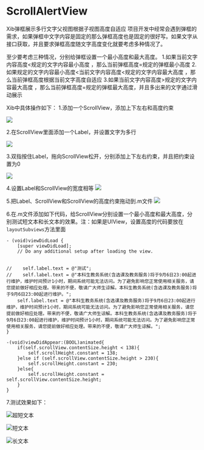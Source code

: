 # ScrollAlertView
Xib弹框展示多行文字父视图根据子视图高度自适应
项目开发中经常会遇到弹框的需求，如果弹框中文字内容是固定的那么弹框高度也是固定的很好写。如果文字从接口获取，并且要求弹框高度随文字高度变化就要考虑多种情况了。

至少要考虑三种情况，分别给弹框设置一个最小高度和最大高度。
1.如果当前文字内容高度<规定的文字内容最小高度 ，那么当前弹框高度=规定的弹框最小高度
2.如果规定的文字内容最小高度<当前文字内容高度<规定的文字内容最大高度 ，那么当前弹框高度根据当前文字高度自适应
3.如果当前文字内容高度>规定的文字内容最大高度 ，那么当前弹框高度=规定的弹框最大高度，并且多出来的文字通过滑动展示

Xib中具体操作如下：
1.添加一个ScrollView，添加上下左右和高度约束

![](https://upload-images.jianshu.io/upload_images/2466108-092780d7bdf161aa.png?imageMogr2/auto-orient/strip%7CimageView2/2/w/1240)

2.在ScrollView里面添加一个Label，并设置文字为多行

![](https://upload-images.jianshu.io/upload_images/2466108-54db688a97567477.png?imageMogr2/auto-orient/strip%7CimageView2/2/w/1240)

3.双指按住Label，拖向ScrollView松开，分别添加上下左右约束，并且把约束设置为0

![](https://upload-images.jianshu.io/upload_images/2466108-3fb8e1820be8c735.png?imageMogr2/auto-orient/strip%7CimageView2/2/w/1240)

4.设置Label和ScrollView的宽度相等
![](https://upload-images.jianshu.io/upload_images/2466108-b6c6d74dd882237a.png?imageMogr2/auto-orient/strip%7CimageView2/2/w/1240)

5.把Label、ScrollView和ScrollView的高度约束拖动到.m文件
![](https://upload-images.jianshu.io/upload_images/2466108-15205c7253d92674.png?imageMogr2/auto-orient/strip%7CimageView2/2/w/1240)


6.在.m文件添加如下代码，给ScrollView分别设置一个最小高度和最大高度，分别测试短文本和长文本的效果。注：如果是UIView，设置高度的代码要放在  `layoutSubviews`方法里面

```
- (void)viewDidLoad {
    [super viewDidLoad];
    // Do any additional setup after loading the view.

    
//    self.label.text = @"测试";
//    self.label.text = @"本科生教务系统(含选课及教务服务)将于9月6日23:00起进行维护，维护时间预计1小时，期间系统可能无法访问。为了避免影响您正常使用相关服务，请您提前做好相应处理。带来的不便，敬请广大师生谅解。本科生教务系统(含选课及教务服务)将于9月6日23:00起进行维护。";
    self.label.text = @"本科生教务系统(含选课及教务服务)将于9月6日23:00起进行维护，维护时间预计1小时，期间系统可能无法访问。为了避免影响您正常使用相关服务，请您提前做好相应处理。带来的不便，敬请广大师生谅解。本科生教务系统(含选课及教务服务)将于9月6日23:00起进行维护，维护时间预计1小时，期间系统可能无法访问。为了避免影响您正常使用相关服务，请您提前做好相应处理。带来的不便，敬请广大师生谅解。";
}

-(void)viewDidAppear:(BOOL)animated{
    if(self.scrollView.contentSize.height < 138){
        self.scrollHeight.constant = 138;
    }else if (self.scrollView.contentSize.height > 230){
        self.scrollHeight.constant = 230;
    }else{
        self.scrollHeight.constant = self.scrollView.contentSize.height;
    }
}
```

7.测试效果如下：

![超短文本](https://upload-images.jianshu.io/upload_images/2466108-7ef295c9fc8035c7.jpeg?imageMogr2/auto-orient/strip%7CimageView2/2/w/500)

![短文本](https://upload-images.jianshu.io/upload_images/2466108-4c76adbc352427f5.jpeg?imageMogr2/auto-orient/strip%7CimageView2/2/w/500)

![长文本](https://upload-images.jianshu.io/upload_images/2466108-b97007b30892e5c4.jpeg?imageMogr2/auto-orient/strip%7CimageView2/2/w/500)








